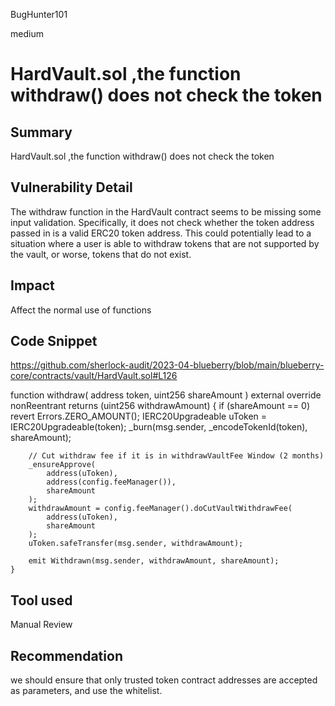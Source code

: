 BugHunter101

medium

# HardVault.sol ,the function withdraw() does not check the token

## Summary

HardVault.sol ,the function withdraw() does not check the token

## Vulnerability Detail

The withdraw function in the HardVault contract seems to be missing some input validation. Specifically, it does not check whether the token address passed in is a valid ERC20 token address. This could potentially lead to a situation where a user is able to withdraw tokens that are not supported by the vault, or worse, tokens that do not exist.

## Impact

Affect the normal use of functions

## Code Snippet

https://github.com/sherlock-audit/2023-04-blueberry/blob/main/blueberry-core/contracts/vault/HardVault.sol#L126

function withdraw(
        address token,
        uint256 shareAmount
    ) external override nonReentrant returns (uint256 withdrawAmount) {
        if (shareAmount == 0) revert Errors.ZERO_AMOUNT();
        IERC20Upgradeable uToken = IERC20Upgradeable(token);
        _burn(msg.sender, _encodeTokenId(token), shareAmount);

        // Cut withdraw fee if it is in withdrawVaultFee Window (2 months)
        _ensureApprove(
            address(uToken),
            address(config.feeManager()),
            shareAmount
        );
        withdrawAmount = config.feeManager().doCutVaultWithdrawFee(
            address(uToken),
            shareAmount
        );
        uToken.safeTransfer(msg.sender, withdrawAmount);

        emit Withdrawn(msg.sender, withdrawAmount, shareAmount);
    }

## Tool used

Manual Review

## Recommendation

we should ensure that only trusted token contract addresses are accepted as parameters, and use the whitelist.